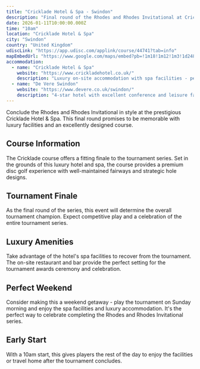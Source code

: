 ```yaml
---
title: "Cricklade Hotel & Spa - Swindon"
description: "Final round of the Rhodes and Rhodes Invitational at Cricklade Hotel & Spa, Swindon"
date: 2026-01-11T10:00:00.000Z
time: "10am"
location: "Cricklade Hotel & Spa"
city: "Swindon"
country: "United Kingdom"
udiscLink: "https://app.udisc.com/applink/course/44741?tab=info"
mapEmbedUrl: "https://www.google.com/maps/embed?pb=!1m18!1m12!1m3!1d2485.2222222222!2d-1.8888888!3d51.6111111!2m3!1f0!2f0!3f0!3m2!1i1024!2i768!4f13.1!3m3!1m2!1s0x0%3A0x0!2zNTHCsDI2JzQ0LjQiTiAywrAzNyc1NS42Ilc!5e0!3m2!1sen!2suk!4v1234567890123!5m2!1sen!2suk"
accommodation:
  - name: "Cricklade Hotel & Spa"
    website: "https://www.crickladehotel.co.uk/"
    description: "Luxury on-site accommodation with spa facilities - perfect for the tournament finale"
  - name: "De Vere Swindon"
    website: "https://www.devere.co.uk/swindon/"
    description: "4-star hotel with excellent conference and leisure facilities"
---
```


Conclude the Rhodes and Rhodes Invitational in style at the prestigious Cricklade Hotel & Spa. This final round promises to be memorable with luxury facilities and an excellently designed course.

## Course Information

The Cricklade course offers a fitting finale to the tournament series. Set in the grounds of this luxury hotel and spa, the course provides a premium disc golf experience with well-maintained fairways and strategic hole designs.

## Tournament Finale

As the final round of the series, this event will determine the overall tournament champion. Expect competitive play and a celebration of the entire tournament series.

## Luxury Amenities

Take advantage of the hotel's spa facilities to recover from the tournament. The on-site restaurant and bar provide the perfect setting for the tournament awards ceremony and celebration.

## Perfect Weekend

Consider making this a weekend getaway - play the tournament on Sunday morning and enjoy the spa facilities and luxury accommodation. It's the perfect way to celebrate completing the Rhodes and Rhodes Invitational series.

## Early Start

With a 10am start, this gives players the rest of the day to enjoy the facilities or travel home after the tournament concludes.
